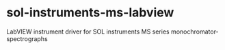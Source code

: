 # sol-instruments-ms-labview
LabVIEW instrument driver for SOL instruments MS series monochromator-spectrographs

